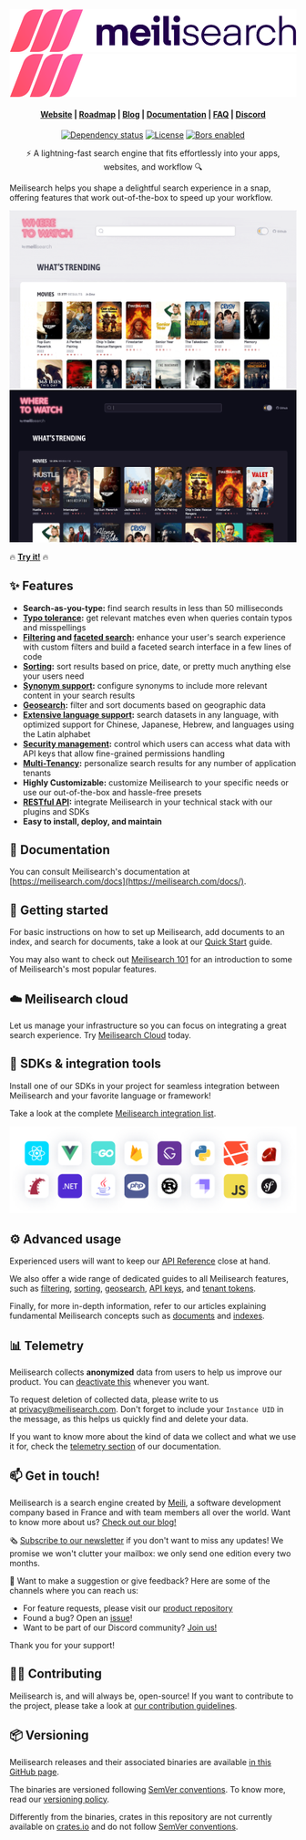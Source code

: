 <p align="center">
  <img src="assets/meilisearch-logo-light.svg?sanitize=true#gh-light-mode-only">
  <img src="assets/meilisearch-logo-dark.svg?sanitize=true#gh-dark-mode-only">
</p>

<h4 align="center">
  <a href="https://www.meilisearch.com">Website</a> |
  <a href="https://roadmap.meilisearch.com/tabs/1-under-consideration">Roadmap</a> |
  <a href="https://blog.meilisearch.com">Blog</a> |
  <a href="https://meilisearch.com/docs">Documentation</a> |
  <a href="https://meilisearch.com/docs/faq">FAQ</a> |
  <a href="https://discord.meilisearch.com">Discord</a>
</h4>

<p align="center">
  <a href="https://deps.rs/repo/github/meilisearch/meilisearch"><img src="https://deps.rs/repo/github/meilisearch/meilisearch/status.svg" alt="Dependency status"></a>
  <a href="https://github.com/meilisearch/meilisearch/blob/main/LICENSE"><img src="https://img.shields.io/badge/license-MIT-informational" alt="License"></a>
  <a href="https://ms-bors.herokuapp.com/repositories/52"><img src="https://bors.tech/images/badge_small.svg" alt="Bors enabled"></a>
</p>

<p align="center">⚡ A lightning-fast search engine that fits effortlessly into your apps, websites, and workflow 🔍</p>

Meilisearch helps you shape a delightful search experience in a snap, offering features that work out-of-the-box to speed up your workflow.

<p align="center" name="demo">
  <a href="https://where2watch.meilisearch.com/#gh-light-mode-only" target="_blank">
    <img src="assets/demo-light.gif#gh-light-mode-only" alt="A bright colored application for finding movies screening near the user">
  </a>
  <a href="https://where2watch.meilisearch.com/#gh-dark-mode-only" target="_blank">
    <img src="assets/demo-dark.gif#gh-dark-mode-only" alt="A dark colored application for finding movies screening near the user">
  </a>
</p>

🔥 [**Try it!**](https://where2watch.meilisearch.com/) 🔥

## ✨ Features

- **Search-as-you-type:** find search results in less than 50 milliseconds
- **[Typo tolerance](https://meilisearch.com/docs/learn/getting_started/customizing_relevancy#typo-tolerance):** get relevant matches even when queries contain typos and misspellings
- **[Filtering](https://meilisearch.com/docs/learn/advanced/filtering) and [faceted search](https://meilisearch.com/docs/learn/advanced/faceted_search):** enhance your user's search experience with custom filters and build a faceted search interface in a few lines of code
- **[Sorting](https://meilisearch.com/docs/learn/advanced/sorting):** sort results based on price, date, or pretty much anything else your users need
- **[Synonym support](https://meilisearch.com/docs/learn/getting_started/customizing_relevancy#synonyms):** configure synonyms to include more relevant content in your search results
- **[Geosearch](https://meilisearch.com/docs/learn/advanced/geosearch):** filter and sort documents based on geographic data
- **[Extensive language support](https://meilisearch.com/docs/learn/what_is_meilisearch/language):** search datasets in any language, with optimized support for Chinese, Japanese, Hebrew, and languages using the Latin alphabet
- **[Security management](https://meilisearch.com/docs/learn/security/master_api_keys):** control which users can access what data with API keys that allow fine-grained permissions handling
- **[Multi-Tenancy](https://meilisearch.com/docs/learn/security/tenant_tokens):** personalize search results for any number of application tenants
- **Highly Customizable:** customize Meilisearch to your specific needs or use our out-of-the-box and hassle-free presets
- **[RESTful API](https://meilisearch.com/docs/reference/api/overview):** integrate Meilisearch in your technical stack with our plugins and SDKs
- **Easy to install, deploy, and maintain**

## 📖 Documentation

You can consult Meilisearch's documentation at [https://meilisearch.com/docs](https://meilisearch.com/docs/).

## 🚀 Getting started

For basic instructions on how to set up Meilisearch, add documents to an index, and search for documents, take a look at our [Quick Start](https://meilisearch.com/docs/learn/getting_started/quick_start) guide.

You may also want to check out [Meilisearch 101](https://meilisearch.com/docs/learn/getting_started/filtering_and_sorting) for an introduction to some of Meilisearch's most popular features.

## ☁️ Meilisearch cloud

Let us manage your infrastructure so you can focus on integrating a great search experience. Try [Meilisearch Cloud](https://meilisearch.com/pricing) today.

## 🧰 SDKs & integration tools

Install one of our SDKs in your project for seamless integration between Meilisearch and your favorite language or framework!

Take a look at the complete [Meilisearch integration list](https://meilisearch.com/docs/learn/what_is_meilisearch/sdks).

[![Logos belonging to different languages and frameworks supported by Meilisearch, including React, Ruby on Rails, Go, Rust, and PHP](assets/integrations.png)](https://www.meilisearch.com/docs/learn/what_is_meilisearch/sdks)

## ⚙️ Advanced usage

Experienced users will want to keep our [API Reference](https://www.meilisearch.com/docs/reference/api/overview) close at hand.

We also offer a wide range of dedicated guides to all Meilisearch features, such as [filtering](https://meilisearch.com/docs/learn/advanced/filtering), [sorting](https://meilisearch.com/docs/learn/advanced/sorting), [geosearch](https://meilisearch.com/docs/learn/advanced/geosearch), [API keys](https://meilisearch.com/docs/learn/security/master_api_keys), and [tenant tokens](https://meilisearch.com/docs/learn/security/tenant_tokens).

Finally, for more in-depth information, refer to our articles explaining fundamental Meilisearch concepts such as [documents](https://meilisearch.com/docs/learn/core_concepts/documents) and [indexes](https://meilisearch.com/docs/learn/core_concepts/indexes).

## 📊 Telemetry

Meilisearch collects **anonymized** data from users to help us improve our product. You can [deactivate this](https://meilisearch.com/docs/learn/what_is_meilisearch/telemetry#how-to-disable-data-collection) whenever you want.

To request deletion of collected data, please write to us at [privacy@meilisearch.com](mailto:privacy@meilisearch.com). Don't forget to include your `Instance UID` in the message, as this helps us quickly find and delete your data.

If you want to know more about the kind of data we collect and what we use it for, check the [telemetry section](https://meilisearch.com/docs/learn/what_is_meilisearch/telemetry) of our documentation.

## 📫 Get in touch!

Meilisearch is a search engine created by [Meili](https://www.welcometothejungle.com/en/companies/meilisearch), a software development company based in France and with team members all over the world. Want to know more about us? [Check out our blog!](https://blog.meilisearch.com/)

🗞 [Subscribe to our newsletter](https://meilisearch.us2.list-manage.com/subscribe?u=27870f7b71c908a8b359599fb&id=79582d828e) if you don't want to miss any updates! We promise we won't clutter your mailbox: we only send one edition every two months.

💌 Want to make a suggestion or give feedback? Here are some of the channels where you can reach us:

- For feature requests, please visit our [product repository](https://github.com/meilisearch/product/discussions)
- Found a bug? Open an [issue](https://github.com/meilisearch/meilisearch/issues)!
- Want to be part of our Discord community? [Join us!](https://discord.gg/meilisearch)

Thank you for your support!

## 👩‍💻 Contributing

Meilisearch is, and will always be, open-source! If you want to contribute to the project, please take a look at [our contribution guidelines](CONTRIBUTING.md).

## 📦 Versioning

Meilisearch releases and their associated binaries are available [in this GitHub page](https://github.com/meilisearch/meilisearch/releases).

The binaries are versioned following [SemVer conventions](https://semver.org/). To know more, read our [versioning policy](https://github.com/meilisearch/engine-team/blob/main/resources/versioning-policy.md).

Differently from the binaries, crates in this repository are not currently available on [crates.io](https://crates.io/) and do not follow [SemVer conventions](https://semver.org).
